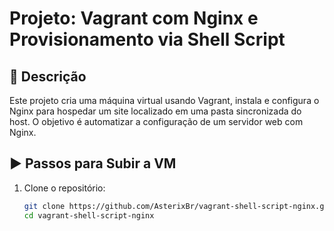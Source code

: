 # Projeto: Vagrant com Nginx e Provisionamento via Shell Script

## 📌 Descrição

Este projeto cria uma máquina virtual usando Vagrant, instala e configura o Nginx para hospedar um site localizado em uma pasta sincronizada do host. O objetivo é automatizar a configuração de um servidor web com Nginx.

## ▶️ Passos para Subir a VM

1. Clone o repositório:
   ```bash
   git clone https://github.com/AsterixBr/vagrant-shell-script-nginx.git
   cd vagrant-shell-script-nginx
